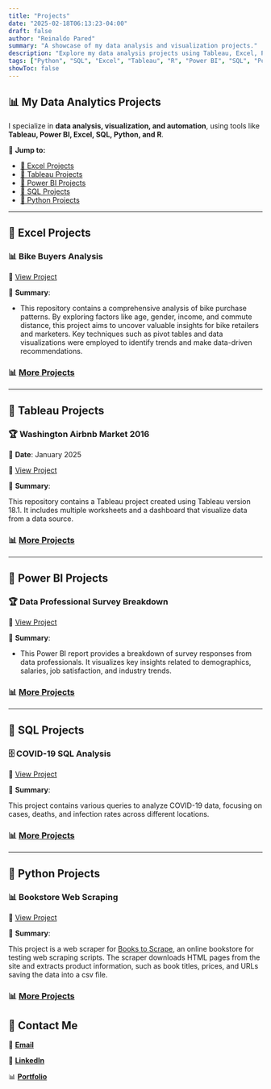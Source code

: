 ```yaml
---
title: "Projects"
date: "2025-02-18T06:13:23-04:00"
draft: false
author: "Reinaldo Pared"
summary: "A showcase of my data analysis and visualization projects."
description: "Explore my data analysis projects using Tableau, Excel, Power BI, SQL, Python, and R."
tags: ["Python", "SQL", "Excel", "Tableau", "R", "Power BI", "SQL", "Portfolio", "Projects"]
showToc: false
---
```


## 📊 My Data Analytics Projects

I specialize in **data analysis, visualization, and automation**, using tools like **Tableau, Power BI, Excel, SQL, Python, and R**.

🔗 **Jump to:**

- [📌 Excel Projects](#-excel-projects)
- [📌 Tableau Projects](#-tableau-projects)
- [📌 Power BI Projects](#-power-bi-projects)
- [📌 SQL Projects](#-sql-projects)
- [📌 Python Projects](#-python-projects)

---

## **📌 Excel Projects**

### 📊 **Bike Buyers Analysis**

🔗 [View Project](https://github.com/reipared/Excel_Projects/tree/main/Bike_Sales)

📄 **Summary**:

- This repository contains a comprehensive analysis of bike purchase patterns. By exploring factors like age, gender, income, and commute distance, this project aims to uncover valuable insights for bike retailers and marketers. Key techniques such as pivot tables and data visualizations were employed to identify trends and make data-driven recommendations.

### 📊 [More Projects](https://reipared.github.io/Portfolio/posts/excel-projects/)

---

## **📌 Tableau Projects**

### 🏆 Washington Airbnb Market 2016

📅 **Date**: January 2025

🔗 [View Project](https://github.com/reipared/Tableau_Projects/tree/main/Washington_Airbnb_Market_2016)

📄 **Summary**:

This repository contains a Tableau project created using Tableau version 18.1. It includes multiple worksheets and a dashboard that visualize data from a data source.

### 📊 [More Projects](https://reipared.github.io/Portfolio/posts/tableau-projects/)

---

## **📌 Power BI Projects**

### 🏆 **Data Professional Survey Breakdown**

🔗 [View Project](https://github.com/reipared/data_professional_survey_breakdown)

📄 **Summary**:

- This Power BI report provides a breakdown of survey responses from data professionals. It visualizes key insights related to demographics, salaries, job satisfaction, and industry trends.

### 📊 [More Projects](https://reipared.github.io/Portfolio/posts/power-bi/)

---

## **📌 SQL Projects**

### 🗄️ **COVID-19 SQL Analysis**

🔗 [View Project](https://github.com/reipared/SQL_COVID-19_Analysis)

📄 **Summary**:

This project contains various queries to analyze COVID-19 data, focusing on cases, deaths, and infection rates across different locations.

### 📊 [More Projects](https://reipared.github.io/Portfolio/posts/sql-projects/)

---

## **📌 Python Projects**

### 📊 **Bookstore Web Scraping**

🔗 [View Project](https://github.com/reipared/Python_Bookstore_Web_Scraping)

📄 **Summary**:

This project is a web scraper for [Books to Scrape](https://books.toscrape.com), an online bookstore for testing web scraping scripts. The scraper downloads HTML pages from the site and extracts product information, such as book titles, prices, and URLs saving the data into a csv file.

### 📊 [More Projects](https://reipared.github.io/Portfolio/posts/python-projects/)

## 📩 **Contact Me**

📧 [**Email**](reinaldopsuazo@proton.me)

🔗 [**LinkedIn**](https://www.linkedin.com/in/reinaldo-pared/)

📊 [**Portfolio**](https://reipared.github.io/Portfolio/)
